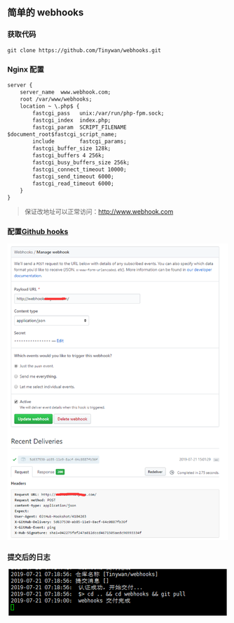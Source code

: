 ##  简单的 webhooks


### 获取代码

```shell
git clone https://github.com/Tinywan/webhooks.git
```

### Nginx 配置

```nginx
server {
    server_name  www.webhook.com;
    root /var/www/webhooks;
    location ~ \.php$ {
        fastcgi_pass   unix:/var/run/php-fpm.sock;
        fastcgi_index  index.php;
        fastcgi_param  SCRIPT_FILENAME  $document_root$fastcgi_script_name;
        include        fastcgi_params;
        fastcgi_buffer_size 128k;
        fastcgi_buffers 4 256k;
        fastcgi_busy_buffers_size 256k;
        fastcgi_connect_timeout 10000;
        fastcgi_send_timeout 6000;
        fastcgi_read_timeout 6000;
    }
}
```
> 保证改地址可以正常访问：http://www.webhook.com

### 配置[Github hooks](https://github.com/Tinywan/webhooks/settings/hooks)

![image](./github.png)  

### 提交后的日志

![image](./log.png)  

